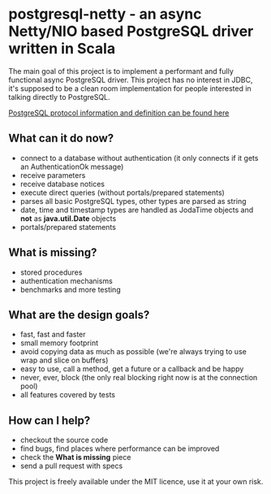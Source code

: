 # postgresql-netty - an async Netty/NIO based PostgreSQL driver written in Scala

The main goal of this project is to implement a performant and fully functional async PostgreSQL driver. This project
has no interest in JDBC, it's supposed to be a clean room implementation for people interested in talking directly
to PostgreSQL.

[PostgreSQL protocol information and definition can be found here](http://www.postgresql.org/docs/devel/static/protocol.html)

## What can it do now?

- connect to a database without authentication (it only connects if it gets an AuthenticationOk message)
- receive parameters
- receive database notices
- execute direct queries (without portals/prepared statements)
- parses all basic PostgreSQL types, other types are parsed as string
- date, time and timestamp types are handled as JodaTime objects and **not** as **java.util.Date** objects
- portals/prepared statements

## What is missing?

- stored procedures
- authentication mechanisms
- benchmarks and more testing

## What are the design goals?

- fast, fast and faster
- small memory footprint
- avoid copying data as much as possible (we're always trying to use wrap and slice on buffers)
- easy to use, call a method, get a future or a callback and be happy
- never, ever, block (the only real blocking right now is at the connection pool)
- all features covered by tests

## How can I help?

- checkout the source code
- find bugs, find places where performance can be improved
- check the **What is missing** piece
- send a pull request with specs

This project is freely available under the MIT licence, use it at your own risk.
